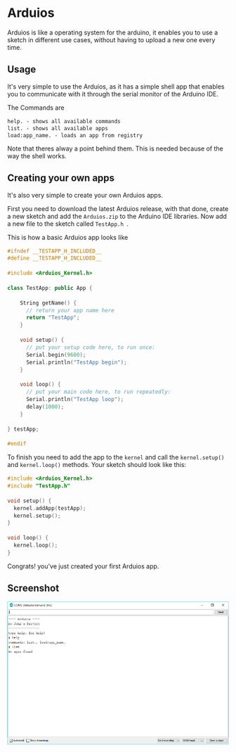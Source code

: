 # Arduios
Arduios is like a operating system for the arduino, it enables you to use a sketch in different use cases, without having to upload a new one every time.

## Usage
It's very simple to use the Arduios, as it has a simple shell app that enables you to communicate with it through the serial monitor of the Arduino IDE.

The Commands are
```
help. - shows all available commands
list. - shows all available apps
load:app_name. - loads an app from registry
```
Note that theres alway a point behind them. This is needed because of the way the shell works.

## Creating your own apps
It's also very simple to create your own Arduios apps.

First you need to download the latest Arduios release, with that done, create a new sketch and add the ``Arduios.zip`` to the Arduino IDE libraries. Now add a new file to the sketch called ``TestApp.h ``.

This is how a basic Arduios app looks like
```c++
#ifndef __TESTAPP_H_INCLUDED__
#define __TESTAPP_H_INCLUDED__

#include <Arduios_Kernel.h>

class TestApp: public App {
    
    String getName() {
      // return your app name here
      return "TestApp";
    }
    
    void setup() {
      // put your setup code here, to run once:
      Serial.begin(9600);
      Serial.println("TestApp begin");
    }
    
    void loop() {
      // put your main code here, to run repeatedly:
      Serial.println("TestApp loop");
      delay(1000);
    }
    
} testApp;

#endif
```

To finish you need to add the app to the ``kernel`` and call the ``kernel.setup()`` and ``kernel.loop()`` methods.
Your sketch should look like this:

```c++
#include <Arduios_Kernel.h>
#include "TestApp.h"

void setup() {
  kernel.addApp(testApp);
  kernel.setup();
}

void loop() {
  kernel.loop();
}
```

Congrats! you've just created your first Arduios app.

## Screenshot
![Screenshot](Screenshot.PNG "Screenshot of Arduios shell")
